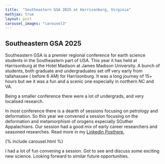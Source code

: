 ```yaml
---
title:  "Southeastern GSA 2025 at Harrisonburg, Virginia"
mathjax: true
layout: post
carousel_images: "carousel3"
---
```


## Southeastern GSA 2025

Southeastern GSA is a premier regional conference for earth science students in the Southeastern part of USA. This year it has held at Harrisonburg at the Hotel Madison at James Madison University.
A bunch of students, both graduate and undergraduates set off very early from tallahassee ( before 6 AM) for Harrisonburg. It was a long journey of 15+ hours but we it was a fun and a scenic one especially in northern NC and VA.

Being a smaller conference there were a lot of undergrads, and very localised research. 

In most conference there is a dearth of sessions focusing on petrology and deformation. So this year we convened a session focusing on the deformation and metamorphism of orogens especially SOuther Appalachians.
Our session had a good mix of early career researchers and seasoned researches. Read more in my <a href="https://www.linkedin.com/feed/update/urn:li:activity:7309198409939214336/" title="LinkedIn Post">LinkedIn Posthere.</a> 

{% include carousel.html %}

I had a lot of fun convening a session. Got to see and discuss some exciting new science. Looking forward to similar future opportunities.
